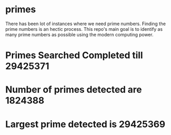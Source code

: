 # primes
There has been lot of instances where we need prime numbers. Finding the prime numbers is an hectic process. This repo's main goal is to identify as many prime numbers as possible using the modern computing power.

# Primes Searched Completed till 29425371
# Number of primes detected are 1824388
# Largest prime detected is 29425369
